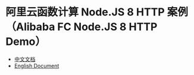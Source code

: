 # 阿里云函数计算 Node.JS 8 HTTP 案例（Alibaba FC Node.JS 8 HTTP Demo）

- [中文文档](./readme_zh.md)
- [English Document](./readme_en.md)
